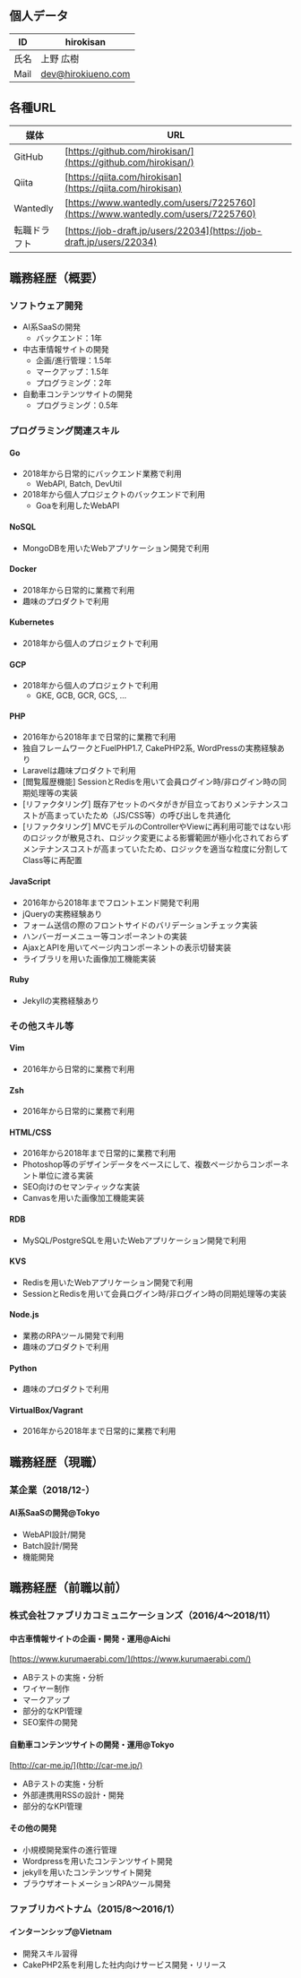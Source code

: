 ## 個人データ

| ID | hirokisan |
| - | - |
| 氏名 | 上野 広樹 |
| Mail | dev@hirokiueno.com |

## 各種URL


| 媒体 | URL |
| - | - |
| GitHub | [https://github.com/hirokisan/](https://github.com/hirokisan/) |
| Qiita | [https://qiita.com/hirokisan](https://qiita.com/hirokisan) |
| Wantedly | [https://www.wantedly.com/users/7225760](https://www.wantedly.com/users/7225760) |
| 転職ドラフト | [https://job-draft.jp/users/22034](https://job-draft.jp/users/22034) |

## 職務経歴（概要）
### ソフトウェア開発
* AI系SaaSの開発
  * バックエンド：1年
* 中古車情報サイトの開発
	* 企画/進行管理：1.5年
	* マークアップ：1.5年
	* プログラミング：2年
* 自動車コンテンツサイトの開発
	* プログラミング：0.5年

### プログラミング関連スキル
#### Go
* 2018年から日常的にバックエンド業務で利用
  * WebAPI, Batch, DevUtil
* 2018年から個人プロジェクトのバックエンドで利用
  * Goaを利用したWebAPI

#### NoSQL
* MongoDBを用いたWebアプリケーション開発で利用

#### Docker
* 2018年から日常的に業務で利用
* 趣味のプロダクトで利用

#### Kubernetes
* 2018年から個人のプロジェクトで利用

#### GCP
* 2018年から個人のプロジェクトで利用
  * GKE, GCB, GCR, GCS, ...

#### PHP
* 2016年から2018年まで日常的に業務で利用
* 独自フレームワークとFuelPHP1.7, CakePHP2系, WordPressの実務経験あり
* Laravelは趣味プロダクトで利用
* [閲覧履歴機能] SessionとRedisを用いて会員ログイン時/非ログイン時の同期処理等の実装
* [リファクタリング] 既存アセットのベタがきが目立っておりメンテナンスコストが高まっていたため（JS/CSS等）の呼び出しを共通化
* [リファクタリング] MVCモデルのControllerやViewに再利用可能ではない形のロジックが散見され、ロジック変更による影響範囲が極小化されておらずメンテナンスコストが高まっていたため、ロジックを適当な粒度に分割してClass等に再配置

#### JavaScript
* 2016年から2018年までフロントエンド開発で利用
* jQueryの実務経験あり
* フォーム送信の際のフロントサイドのバリデーションチェック実装
* ハンバーガーメニュー等コンポーネントの実装
* AjaxとAPIを用いてページ内コンポーネントの表示切替実装
* ライブラリを用いた画像加工機能実装

#### Ruby
* Jekyllの実務経験あり

### その他スキル等
#### Vim
* 2016年から日常的に業務で利用

#### Zsh
* 2016年から日常的に業務で利用

#### HTML/CSS
* 2016年から2018年まで日常的に業務で利用
* Photoshop等のデザインデータをベースにして、複数ページからコンポーネント単位に渡る実装
* SEO向けのセマンティックな実装
* Canvasを用いた画像加工機能実装

#### RDB
* MySQL/PostgreSQLを用いたWebアプリケーション開発で利用

#### KVS
* Redisを用いたWebアプリケーション開発で利用
* SessionとRedisを用いて会員ログイン時/非ログイン時の同期処理等の実装

#### Node.js
* 業務のRPAツール開発で利用
* 趣味のプロダクトで利用

#### Python
* 趣味のプロダクトで利用

#### VirtualBox/Vagrant
* 2016年から2018年まで日常的に業務で利用

## 職務経歴（現職）
### 某企業（2018/12-）
#### AI系SaaSの開発@Tokyo

* WebAPI設計/開発
* Batch設計/開発
* 機能開発

## 職務経歴（前職以前）
### 株式会社ファブリカコミュニケーションズ（2016/4〜2018/11）
#### 中古車情報サイトの企画・開発・運用@Aichi
[https://www.kurumaerabi.com/](https://www.kurumaerabi.com/)

* ABテストの実施・分析
* ワイヤー制作
* マークアップ
* 部分的なKPI管理
* SEO案件の開発

#### 自動車コンテンツサイトの開発・運用@Tokyo
[http://car-me.jp/](http://car-me.jp/)

* ABテストの実施・分析
* 外部連携用RSSの設計・開発
* 部分的なKPI管理

#### その他の開発
* 小規模開発案件の進行管理
* Wordpressを用いたコンテンツサイト開発
* jekyllを用いたコンテンツサイト開発
* ブラウザオートメーションRPAツール開発

### ファブリカベトナム（2015/8〜2016/1）
#### インターンシップ@Vietnam
* 開発スキル習得
* CakePHP2系を利用した社内向けサービス開発・リリース

